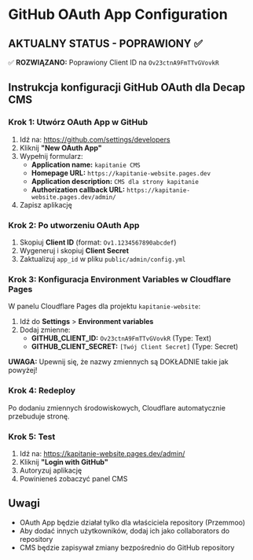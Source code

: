 # GitHub OAuth App Configuration

## AKTUALNY STATUS - POPRAWIONY ✅

✅ **ROZWIĄZANO:** Poprawiony Client ID na `Ov23ctnA9FmTTvGVovkR`

## Instrukcja konfiguracji GitHub OAuth dla Decap CMS

### Krok 1: Utwórz OAuth App w GitHub

1. Idź na: https://github.com/settings/developers
2. Kliknij **"New OAuth App"**
3. Wypełnij formularz:
   - **Application name:** `kapitanie CMS`
   - **Homepage URL:** `https://kapitanie-website.pages.dev`
   - **Application description:** `CMS dla strony kapitanie`
   - **Authorization callback URL:** `https://kapitanie-website.pages.dev/admin/`
4. Zapisz aplikację

### Krok 2: Po utworzeniu OAuth App

1. Skopiuj **Client ID** (format: `Ov1.1234567890abcdef`)
2. Wygeneruj i skopiuj **Client Secret**
3. Zaktualizuj `app_id` w pliku `public/admin/config.yml`

### Krok 3: Konfiguracja Environment Variables w Cloudflare Pages

W panelu Cloudflare Pages dla projektu `kapitanie-website`:

1. Idź do **Settings** > **Environment variables**
2. Dodaj zmienne:
   - **GITHUB_CLIENT_ID:** `Ov23ctnA9FmTTvGVovkR` (Type: Text)
   - **GITHUB_CLIENT_SECRET:** `[Twój Client Secret]` (Type: Secret)

**UWAGA:** Upewnij się, że nazwy zmiennych są DOKŁADNIE takie jak powyżej!

### Krok 4: Redeploy

Po dodaniu zmiennych środowiskowych, Cloudflare automatycznie przebuduje stronę.

### Krok 5: Test

1. Idź na: https://kapitanie-website.pages.dev/admin/
2. Kliknij **"Login with GitHub"**
3. Autoryzuj aplikację
4. Powinieneś zobaczyć panel CMS

## Uwagi

- OAuth App będzie działał tylko dla właściciela repository (Przemmoo)
- Aby dodać innych użytkowników, dodaj ich jako collaborators do repository
- CMS będzie zapisywał zmiany bezpośrednio do GitHub repository
